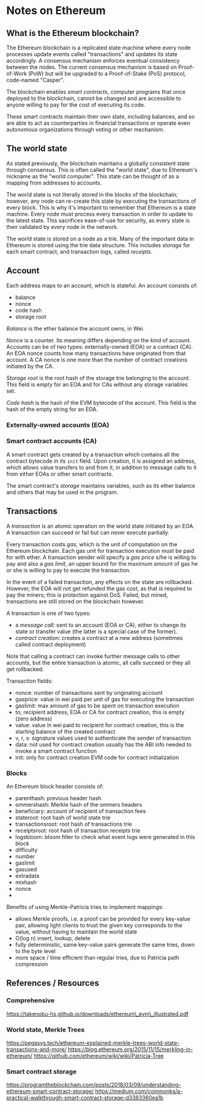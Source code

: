 # Notes on Ethereum

## What is the Ethereum blockchain?

The Ethereum blockchain is a replicated state machine where every node processes update events
called "transactions" and updates its state accordingly.  A consensus mechanism enforces
eventual consistency between the nodes.  The current consensus mechanism is based on
Proof-of-Work (PoW) but will be upgraded to a Proof-of-Stake (PoS) protocol, code-named
"Casper".  

The blockchain enables *smart contracts*, computer programs that once deployed to
the blockchain, cannot be changed and are accessible to anyone willing to pay for the cost
of executing its code.

These smart contracts maintain their own state, including balances, and so are able to act
as counterparties in financial transactions or operate even autonomous organizations through
voting or other mechanism.


## The world state

As stated previously, the blockchain maintains a globally consistent state through consensus.  This is
often called the "world state", due to Ethereum's nickname as the "world computer".  This state can be
thought of as a mapping from addresses to accounts.

The world state is not literally stored in the blocks of the blockchain; however, any node can re-create
this state by executing the transactions of every block.  This is why it's important to remember
that Ethereum is a state machine.  Every node must process every transaction in order to update to
the latest state.  This sacrifices ease-of-use for security, as every state is then validated by
every node in the network. 

The world state is stored on a node as a trie.  Many of the important data in Ethereum is stored using
the trie data structure.  This includes *storage* for each smart contract, and transaction logs, called *receipts*.

## Account
Each address maps to an account, which is stateful. An account consists of:

- balance
- nonce
- code hash
- storage root

*Balance* is the ether balance the account owns, in Wei.    

*Nonce* is a counter.  Its meaning differs depending on the kind of account.  Accounts can be of two
types: externally-owned (EOA) or a contract (CA).  An EOA nonce counts how many transactions have
originated from that account.  A CA nonce is one more than the number of contract creations initiated
by the CA.

*Storage root* is the root hash of the storage trie belonging to the account.  This field is empty for
an EOA and for CAs without any storage variables set.

*Code hash* is the hash of the EVM bytecode of the account.  This field is the hash of the empty string
for an EOA.


### Externally-owned accounts (EOA)


### Smart contract accounts (CA)

A smart contract gets created by a transaction which contains all the contract bytecode in its `init`
field.  Upon creation, it is assigned an address, which allows value transfers to and from it, in
addition to message calls to it from either EOAs or other smart contracts.

The smart contract's *storage* maintains variables, such as its ether balance and others that may
be used in the program.


## Transactions

A *transaction* is an atomic operation on the world state initiated by an EOA.  A transaction can succeed or fail but can never execute partially.

Every transaction costs *gas*, which is the unit of computation on the Ethereum blockchain.  Each gas unit for transaction execution must be paid for with ether.  A transaction sender will specify a *gas price*
s/he is willing to pay and also a *gas limit*, an upper bound for the maximum amount of gas he or she
is willing to pay to execute the transaction.

In the event of a failed transaction,
any effects on the state are rollbacked.  However, the EOA will not get refunded the gas
cost, as that is required to pay the miners; this is protection against DoS.  Failed, but mined, transactions
are still stored on the blockchain however.

A transaction is one of two types:

- a *message call*: sent to an account (EOA or CA), either to change its state or transfer value (the latter
is a special case of the former).
- *contract creation*: creates a contract at a new address (sometimes called contract deployment)

Note that calling a contract can invoke further message calls to other accounts, but the entire
transaction is atomic, all calls succeed or they all get rollbacked.

Transaction fields:

- nonce:
  number of transactions sent by originating account
- gasprice:
  value in wei paid per unit of gas for executing the transaction
- gaslimit:
  max amount of gas to be spent on transaction execution
- to;
  recipient address, EOA or CA
  for contract creation, this is empty (zero address)
- value:
  value in wei paid to recipient
  for contract creation, this is the starting balance of the created contract
- v, r, s:
  signature values used to authenticate the sender of transaction
- data:
  not used for contract creation
  usually has the ABI info needed to invoke a smart contract function
- init:
  only for contract creation
  EVM code for contract initialization


### Blocks

An Ethereum block header consists of:

- parenthash: previous header hash
- ommershash: Merkle hash of the ommers headers
- beneficiary: account of recipient of transaction fees
- stateroot: root hash of world state trie
- transactionsroot: root hash of transactions trie
- receiptsroot: root hash of transaction receipts trie
- logsbloom: bloom filter to check what event logs were generated in this block 
- difficulty
- number
- gaslimit
- gasused
- extradata
- mixhash
- nonce
- 


Benefits of using Merkle-Patricia tries to implement mappings:

- allows Merkle proofs, i.e. a proof can be provided for every key-value pair, allowing light clients
  to trust the given key corresponds to the value, without having to maintain the world state
- O(log n) insert, lookup, delete
- fully deterministic, same key-value pairs generate the same tries, down to the byte level
- more space / time efficient than regular tries, due to Patricia path compression


## References / Resources

### Comprehensive
https://takenobu-hs.github.io/downloads/ethereum\_evm\_illustrated.pdf

### World state, Merkle Trees
https://pegasys.tech/ethereum-explained-merkle-trees-world-state-transactions-and-more/
https://blog.ethereum.org/2015/11/15/merkling-in-ethereum/
https://github.com/ethereum/wiki/wiki/Patricia-Tree

### Smart contract storage
https://programtheblockchain.com/posts/2018/03/09/understanding-ethereum-smart-contract-storage/
https://medium.com/coinmonks/a-practical-walkthrough-smart-contract-storage-d3383360ea1b

